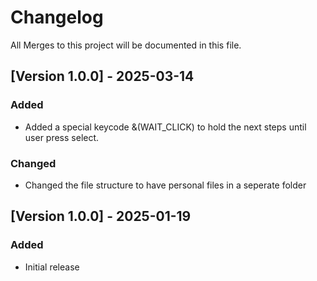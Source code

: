 # Changelog

All Merges to this project will be documented in this file.

## [Version 1.0.0] - 2025-03-14

### Added
- Added a special keycode &(WAIT_CLICK) to hold the next steps until user press select.

### Changed
- Changed the file structure to have personal files in a seperate folder


## [Version 1.0.0] - 2025-01-19
### Added
- Initial release
